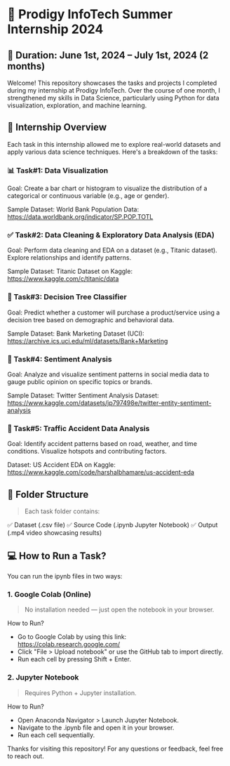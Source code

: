 # 🌟 Prodigy InfoTech Summer Internship 2024
## 📅 Duration: June 1st, 2024 – July 1st, 2024 (2 months)
Welcome! This repository showcases the tasks and projects I completed during my internship at Prodigy InfoTech. Over the course of one month, I strengthened my skills in Data Science, particularly using Python for data visualization, exploration, and machine learning.

## 🚀 Internship Overview
Each task in this internship allowed me to explore real-world datasets and apply various data science techniques. Here's a breakdown of the tasks:

### 📊 Task#1: Data Visualization
Goal: Create a bar chart or histogram to visualize the distribution of a categorical or continuous variable (e.g., age or gender).

Sample Dataset: World Bank Population Data: https://data.worldbank.org/indicator/SP.POP.TOTL

### ✅ Task#2: Data Cleaning & Exploratory Data Analysis (EDA)
Goal: Perform data cleaning and EDA on a dataset (e.g., Titanic dataset). Explore relationships and identify patterns.

Sample Dataset: Titanic Dataset on Kaggle: https://www.kaggle.com/c/titanic/data

### 🌳 Task#3: Decision Tree Classifier
Goal: Predict whether a customer will purchase a product/service using a decision tree based on demographic and behavioral data.

Sample Dataset: Bank Marketing Dataset (UCI): https://archive.ics.uci.edu/ml/datasets/Bank+Marketing

### 💬 Task#4: Sentiment Analysis
Goal: Analyze and visualize sentiment patterns in social media data to gauge public opinion on specific topics or brands.

Sample Dataset: Twitter Sentiment Analysis Dataset: https://www.kaggle.com/datasets/jp797498e/twitter-entity-sentiment-analysis

### 🚗 Task#5: Traffic Accident Data Analysis
Goal: Identify accident patterns based on road, weather, and time conditions. Visualize hotspots and contributing factors.

Dataset: US Accident EDA on Kaggle: https://www.kaggle.com/code/harshalbhamare/us-accident-eda

## 📁 Folder Structure
> Each task folder contains:

✅ Dataset (.csv file)
✅ Source Code (.ipynb Jupyter Notebook)
✅ Output (.mp4 video showcasing results)

## 💻 How to Run a Task?
You can run the ipynb files in two ways:

### 1. Google Colab (Online)
> No installation needed — just open the notebook in your browser.
 
How to Run?
- Go to Google Colab by using this link:
       https://colab.research.google.com/
- Click "File > Upload notebook" or use the GitHub tab to import directly.
- Run each cell by pressing Shift + Enter.

### 2. Jupyter Notebook
> Requires Python + Jupyter installation.

How to Run?
- Open Anaconda Navigator > Launch Jupyter Notebook.
- Navigate to the .ipynb file and open it in your browser.
- Run each cell sequentially.

Thanks for visiting this repository! For any questions or feedback, feel free to reach out.
